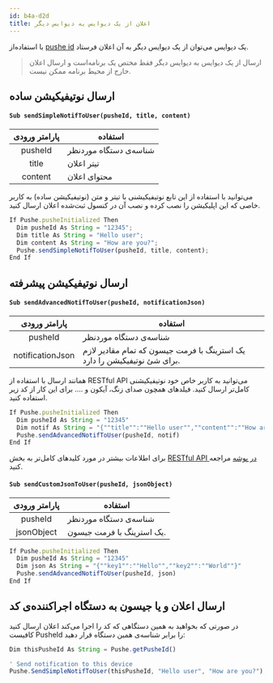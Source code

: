 ```yaml
---
id: b4a-d2d
title: اعلان از یک دیوایس یه دیوایس دیگر
---
```



با استفاده‌از [pushe id](b4a-pusheid) یک دیوایس می‌توان از یک دیوایس دیگر به آن اعلان فرستاد.

> ارسال از یک دیوایس به دیوایس دیگر فقط مختص یک برنامه‌است و ارسال اعلان خارج‌ از محیط برنامه ممکن نیست.

## ارسال نوتیفیکیشن ساده


<div dir='ltr'>

#### `Sub sendSimpleNotifToUser(pusheId, title, content)`

</div>

|پارامتر ورودی|استفاده|
|:--:|--|
|pusheId|شناسه‌ی دستگاه موردنظر|
|title|تیتر اعلان|
|content|محتوای اعلان|

می‌توانید با استفاده از این تابع نوتیفیکیشنی با تیتر و متن (نوتیفیکیشن ساده) به کاربر خاصی که این اپلیکیشن را نصب کرده و نصب آن در کنسول ثبت‌شده اعلان ارسال کنید.

```js
If Pushe.pusheInitialized Then
  Dim pusheId As String = "12345";
  Dim title As String = "Hello user";
  Dim content As String = "How are you?";
  Pushe.sendSimpleNotifToUser(pusheId, title, content);
End If
```

## ارسال نوتیفیکیشن پیشرفته


<div dir='ltr'>

#### `Sub sendAdvancedNotifToUser(pusheId, notificationJson)`

</div>

|پارامتر ورودی|استفاده|
|:--:|--|
|pusheId|شناسه‌ی دستگاه موردنظر|
|notificationJson|یک استرینگ با فرمت جیسون که تمام مقادیر لازم برای شئ نوتیفیکیشن را دارد.|


همانند ارسال با استفاده از RESTful API می‌توانید به کاربر خاص خود نوتیفیکیشنی کامل‌تر ارسال کنید. فیلد‌های همچون صدای زنگ، آیکون و .... برای این کار از کد زیر استفاده کنید.

```js
If Pushe.pusheInitialized Then
  Dim pusheId As String = "12345"
  Dim notif As String = "{""title"":""Hello user"",""content"":""How are you?""}"
  Pushe.sendAdvancedNotifToUser(pusheId, notif)
End If
```

برای اطلاعات بیشتر در مورد کلید‌های کامل‌تر به بخش [RESTful API در پوشه](/docs/api/api-keys) مراجعه کنید.

<div dir='ltr'>

#### `Sub sendCustomJsonToUser(pusheId, jsonObject)`

</div>

|پارامتر ورودی|استفاده|
|:--:|--|
|pusheId|شناسه‌ی دستگاه موردنظر|
|jsonObject|یک استرینگ با فرمت جیسون.|


```js
If Pushe.pusheInitialized Then
  Dim pusheId As String = "12345"
  Dim json As String = "{""key1"":""Hello"",""key2"":""World""}"
  Pushe.sendAdvancedNotifToUser(pusheId, json)
End If
```


## ارسال اعلان و یا جیسون به دستگاه اجراکننده‌ی کد

در صورتی که بخواهید به همین دستگاهی که کد را اجرا می‌کند اعلان ارسال کنید کافیست PusheId را برابر شناسه‌ی همین دستگاه قرار دهید:

```js
Dim thisPusheId As String = Pushe.getPusheId()

' Send notification to this device 
Pushe.SendSimpleNotifToUser(thisPusheId, "Hello user", "How are you?");
```